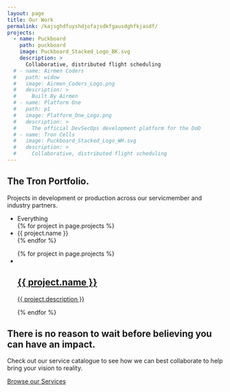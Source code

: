 ```yaml
---
layout: page
title: Our Work
permalink: /kajsghdfuyshdjofajsdkfgausdghfkjasdf/
projects:
  - name: Puckboard
    path: puckboard
    image: Puckboard_Stacked_Logo_BK.svg
    description: >
      Collaborative, distributed flight scheduling
  # - name: Airmen Coders
  #   path: widow
  #   image: Airmen_Coders_Logo.png
  #   description: >
  #     Built By Airmen
  # - name: Platform One
  #   path: p1
  #   image: Platform_One_Logo.png
  #   description: >
  #     The official DevSecOps development platform for the DoD
  # - name: Tron Cells
  #   image: Puckboard_Stacked_Logo_WH.svg
  #   description: >
  #     Collaborative, distributed flight scheduling
---
```


<!-- Slider Start -->
<section id="global-header">
    <div class="container">
        <div class="row">
            <div class="col-md-12">
                <div class="block">
                    <h1>The Tron Portfolio.</h1>
                    <p>Projects in development or production across our servicmember and industry partners.</p>
                </div>
            </div>
        </div>
    </div>
</section>

<!-- Portfolio Start -->
<section id="portfolio-work">
    <div class="container">
        <div class="row">
          <div class="col-md-12">
            <div class="block">
              <div class="portfolio-menu">
                <ul>
                    <li class="filter" data-filter="all">Everything</li>
                    {% for project in page.projects %}
                    <li class="filter" data-filter=".{{ project.path }}">{{ project.name }}</li>
                    {% endfor %}
                </ul>
              </div>
              <div class="portfolio-contant">
                <ul id="portfolio-contant-active">
                    {% for project in page.projects %}
                    <li class="mix {{ project.path }}">
                      <a href="{{ '/portfolio/'project.path  | absolute_url }}">
                        <img src="{{ '/img/portfolio/'project.image  | absolute_url }}" alt="">
                        <div class="overly">
                          <div class="position-center">
                            <h2>{{ project.name }}</h2>
                            <p>{{ project.description }}</p>
                          </div>
                        </div>
                      </a>
                   </li>
                   {% endfor %}
                </ul>
              </div>
            </div>
          </div>
        </div>
    </div>
</section>

<!-- Clients Logo Section Start -->
<!-- <section id="clients-logo-section">
  <div class="container">
    <div class="row">
      <div class="col-md-12">
        <div class="block">
          <div id="clients-logo" class="owl-carousel">
            <div class="clients-logo-img">
              <img src="{{ '/img/clients/clients-logo1.png' | absolute_url }}" alt="Features">
            </div>
            <div class="clients-logo-img">
              <img src="{{ '/img/clients/clients-logo2.png' | absolute_url }}" alt="Features">
            </div>
            <div class="clients-logo-img">
              <img src="{{ '/img/clients/clients-logo3.png' | absolute_url }}" alt="Features">
            </div>
            <div class="clients-logo-img">
              <img src="{{ '/img/clients/clients-logo4.png' | absolute_url }}" alt="Features">
            </div>
            <div class="clients-logo-img">
              <img src="{{ '/img/clients/clients-logo5.png' | absolute_url }}" alt="Features">
            </div>
            <div class="clients-logo-img">
              <img src="{{ '/img/clients/clients-logo3.png' | absolute_url }}" alt="Features">
            </div>
            <div class="clients-logo-img">
              <img src="{{ '/img/clients/clients-logo2.png' | absolute_url }}" alt="Features">
            </div>
            <div class="clients-logo-img">
              <img src="{{ '/img/clients/clients-logo5.png' | absolute_url }}" alt="Features">
            </div>
            <div class="clients-logo-img">
              <img src="{{ '/img/clients/clients-logo1.png' | absolute_url }}" alt="Features">
            </div>
            <div class="clients-logo-img">
              <img src="{{ '/img/clients/clients-logo4.png' | absolute_url }}" alt="Features">
            </div>
            <div class="clients-logo-img">
              <img src="{{ '/img/clients/clients-logo5.png' | absolute_url }}" alt="Features">
            </div>
            <div class="clients-logo-img">
              <img src="{{ '/img/clients/clients-logo3.png' | absolute_url }}" alt="Features">
            </div>
          </div>
        </div>
      </div>
    </div>
  </div>
</section> -->


<!-- Call to action Start -->
<section id="call-to-action">
  <div class="container">
    <div class="row">
      <div class="col-md-12">
        <div class="block">
          <h2>There is no reason to wait before believing you can have an impact.</h2>
          <p>Check out our service catalogue to see how we can best collaborate to help bring your vision to reality.</p>
          <a class="btn btn-default btn-call-to-action" href="{{ /#service | absolute_url }}" >Browse our Services</a>
        </div>
      </div>
    </div>
  </div>
</section>
